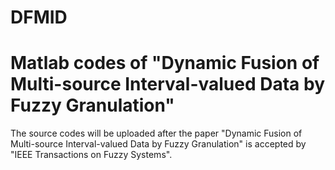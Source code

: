 # DFMID
# Matlab codes of "Dynamic Fusion of Multi-source Interval-valued Data by Fuzzy Granulation"
The source codes will be uploaded after the paper "Dynamic Fusion of Multi-source Interval-valued Data by Fuzzy Granulation" is accepted by "IEEE Transactions on Fuzzy Systems".
